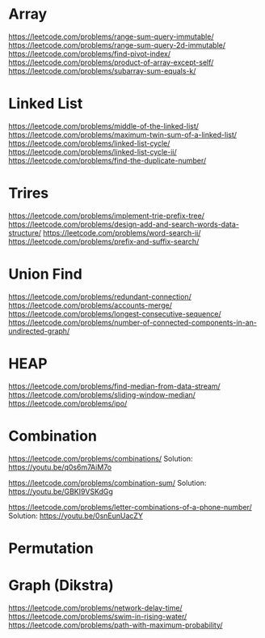 # Array
https://leetcode.com/problems/range-sum-query-immutable/
https://leetcode.com/problems/range-sum-query-2d-immutable/
https://leetcode.com/problems/find-pivot-index/
https://leetcode.com/problems/product-of-array-except-self/ https://leetcode.com/problems/subarray-sum-equals-k/
# Linked List

https://leetcode.com/problems/middle-of-the-linked-list/
https://leetcode.com/problems/maximum-twin-sum-of-a-linked-list/
https://leetcode.com/problems/linked-list-cycle/
https://leetcode.com/problems/linked-list-cycle-ii/
https://leetcode.com/problems/find-the-duplicate-number/

# Trires

https://leetcode.com/problems/implement-trie-prefix-tree/
https://leetcode.com/problems/design-add-and-search-words-data-structure/
https://leetcode.com/problems/word-search-ii/
https://leetcode.com/problems/prefix-and-suffix-search/

# Union Find

https://leetcode.com/problems/redundant-connection/
https://leetcode.com/problems/accounts-merge/
https://leetcode.com/problems/longest-consecutive-sequence/
https://leetcode.com/problems/number-of-connected-components-in-an-undirected-graph/

# HEAP

https://leetcode.com/problems/find-median-from-data-stream/
https://leetcode.com/problems/sliding-window-median/
https://leetcode.com/problems/ipo/


# Combination

https://leetcode.com/problems/combinations/
Solution: https://youtu.be/q0s6m7AiM7o

https://leetcode.com/problems/combination-sum/
Solution: https://youtu.be/GBKI9VSKdGg

https://leetcode.com/problems/letter-combinations-of-a-phone-number/
Solution: https://youtu.be/0snEunUacZY


# Permutation



# Graph (Dikstra)
https://leetcode.com/problems/network-delay-time/
https://leetcode.com/problems/swim-in-rising-water/
https://leetcode.com/problems/path-with-maximum-probability/
